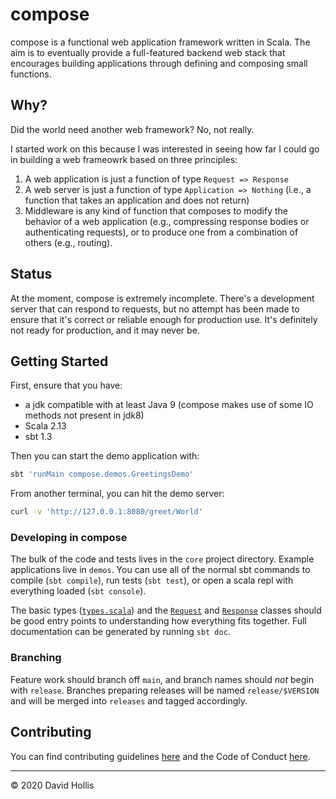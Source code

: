 # compose

compose is a functional web application framework written in Scala. The aim is to eventually provide a full-featured backend web stack that encourages building applications through defining and composing small functions.


## Why?

Did the world need another web framework? No, not really.

I started work on this because I was interested in seeing how far I could go in building a web frameowrk based on three principles:

  1. A web application is just a function of type `Request => Response`
  2. A web server is just a function of type `Application => Nothing` (i.e., a function that takes an application and does not return)
  3. Middleware is any kind of function that composes to modify the behavior of a web application (e.g., compressing response bodies or authenticating requests), or to produce one from a combination of others (e.g., routing).


## Status

At the moment, compose is extremely incomplete. There's a development server that can respond to requests, but no attempt has been made to ensure that it's correct or reliable enough for production use. It's definitely not ready for production, and it may never be.


## Getting Started

First, ensure that you have:

  - a jdk compatible with at least Java 9 (compose makes use of some IO methods not present in jdk8)
  - Scala 2.13
  - sbt 1.3

Then you can start the demo application with:

```bash
sbt 'runMain compose.demos.GreetingsDemo'
```

From another terminal, you can hit the demo server:

```bash
curl -v 'http://127.0.0.1:8080/greet/World'
```

### Developing in compose

The bulk of the code and tests lives in the `core` project directory. Example applications live in `demos`. You can use all of the normal sbt commands to compile (`sbt compile`), run tests (`sbt test`), or open a scala repl with everything loaded (`sbt console`).

The basic types ([`types.scala`](core/src/main/scala/compose/types.scala)) and the [`Request`](core/src/main/scala/compose/http/Request.scala) and [`Response`](core/src/main/scala/compose/http/Response.scala) classes should be good entry points to understanding how everything fits together. Full documentation can be generated by running `sbt doc`.

### Branching

Feature work should branch off `main`, and branch names should _not_ begin with `release`. Branches preparing releases will be named `release/$VERSION` and will be merged into `releases` and tagged accordingly.

## Contributing

You can find contributing guidelines [here](CONTRIBUTING.md) and the Code of Conduct [here](CODE_OF_CONDUCT.md).

 * * *

 &copy; 2020 David Hollis
